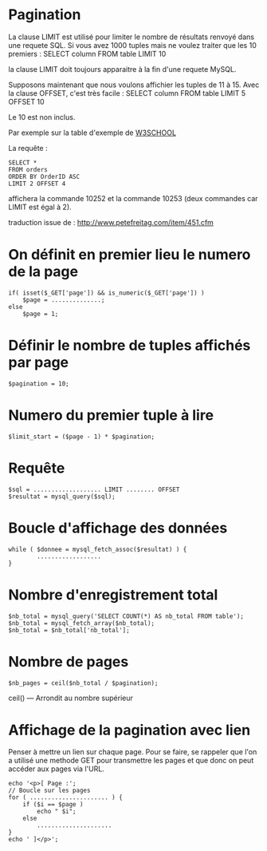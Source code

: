 # Pagination
La clause LIMIT est utilisé pour limiter le nombre de résultats renvoyé dans une requete SQL. Si vous avez 1000 tuples mais ne voulez traiter que les 10 premiers :
	SELECT column FROM table
	LIMIT 10

la clause LIMIT doit toujours apparaitre à la fin d'une requete MySQL.

Supposons maintenant que nous voulons affichier les tuples de 11 à 15. Avec la clause OFFSET, c'est très facile : 
	SELECT column FROM table
	LIMIT 5 OFFSET 10

Le 10 est non inclus.

Par exemple sur la table d'exemple de [W3SCHOOL](http://www.w3schools.com/sql/trysql.asp?filename=trysql_select_columns)

La requête : 

	SELECT *
	FROM orders
	ORDER BY OrderID ASC
	LIMIT 2 OFFSET 4

affichera la commande 10252 et la commande 10253 (deux commandes car LIMIT est égal à 2).

traduction issue de : http://www.petefreitag.com/item/451.cfm

# On définit en premier lieu le numero de la page

	if( isset($_GET['page']) && is_numeric($_GET['page']) )
	    $page = ..............;
	else
	    $page = 1;

# Définir le nombre de tuples affichés par page
	$pagination = 10;

# Numero du premier tuple à lire
	$limit_start = ($page - 1) * $pagination;

# Requête
	$sql = ................... LIMIT ........ OFFSET
	$resultat = mysql_query($sql);

# Boucle d'affichage des données
	while ( $donnee = mysql_fetch_assoc($resultat) ) {
			..................
	}

# Nombre d'enregistrement total 
	$nb_total = mysql_query('SELECT COUNT(*) AS nb_total FROM table');
	$nb_total = mysql_fetch_array($nb_total);
	$nb_total = $nb_total['nb_total'];

# Nombre de pages
	$nb_pages = ceil($nb_total / $pagination);

ceil() — Arrondit au nombre supérieur

# Affichage de la pagination avec lien 

Penser à mettre un lien sur chaque page. Pour se faire, se rappeler que l'on a utilisé une methode GET pour transmettre les pages et que donc on peut accéder aux pages via l'URL.

	echo '<p>[ Page :';
	// Boucle sur les pages
	for ( ...................... ) {
	    if ($i == $page )
	        echo " $i";
	    else
	        .....................
	}
	echo ' ]</p>';

<?php

